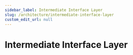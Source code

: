 ```yaml
---
sidebar_label: Intermediate Interface Layer
slug: /architecture/intermediate-interface-layer
custom_edit_url: null
---
```


# Intermediate Interface Layer

